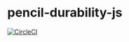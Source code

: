 # pencil-durability-js

[![CircleCI](https://circleci.com/gh/shieldscr/pencil-durability-js.svg?style=svg)](https://circleci.com/gh/shieldscr/pencil-durability-js)
